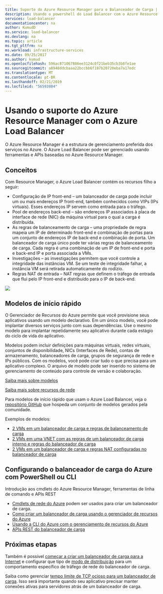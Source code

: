 ```yaml
---
title: Suporte do Azure Resource Manager para o Balanceador de Carga | Microsoft Docs
description: Usando o powershell do Load Balancer com o Azure Resource Manager. Usando modelos de balanceador de carga
services: load-balancer
documentationcenter: na
author: KumudD
ms.service: load-balancer
ms.devlang: na
ms.topic: article
ms.tgt_pltfrm: na
ms.workload: infrastructure-services
ms.date: 09/25/2017
ms.author: kumud
ms.openlocfilehash: 596ac871067886ee3124c0f21beb35cb3b8fe1ae
ms.sourcegitcommit: a8948ddcbaaa22bccbb6f187b20720eba7a17edc
ms.translationtype: MT
ms.contentlocale: pt-BR
ms.lasthandoff: 02/21/2019
ms.locfileid: "56593804"
---
```

# <a name="using-azure-resource-manager-support-with-azure-load-balancer"></a>Usando o suporte do Azure Resource Manager com o Azure Load Balancer



O Azure Resource Manager é a estrutura de gerenciamento preferida dos serviços no Azure. O Azure Load Balancer pode ser gerenciado usando ferramentas e APIs baseadas no Azure Resource Manager.

## <a name="concepts"></a>Conceitos

Com Resource Manager, o Azure Load Balancer contém os recursos filho a seguir:

* Configuração de IP front-end – um balanceador de carga pode incluir um ou mais endereços IP front-end, também conhecidos como VIPs (IPs virtuais). Esses endereços IP servem como entrada para o tráfego.
* Pool de endereços back-end – são endereços IP associados à placa de interface de rede (NIC) da máquina virtual para o qual a carga é distribuída.
* As regras de balanceamento de carga – uma propriedade de regra mapeia um IP de determinado front-end e combinação de portas para um conjunto de endereços IP de back-end e combinação de porta. Um balanceador de carga único pode ter várias regras de balanceamento de carga. Cada regra é uma combinação de um IP de front-end e porta e back-end IP e porta associada a VMs.
* Investigações – as investigações permitem que você controle a integridade das instâncias VM. Se um teste de integridade falhar, a instância VM será retirada automaticamente do rodízio.
* Regras NAT de entrada – NAT regras que definem o tráfego de entrada que flui pelo IP front-end e distribuído para o IP de back-end.

![](./media/load-balancer-arm/load-balancer-arm.png)

## <a name="quickstart-templates"></a>Modelos de início rápido

O Gerenciador de Recursos do Azure permite que você provisione seus aplicativos usando um modelo declarativo. Em um único modelo, você pode implantar diversos serviços junto com suas dependências. Use o mesmo modelo para implantar repetidamente seu aplicativo durante cada estágio do ciclo de vida do aplicativo.

Modelos podem incluir definições para máquinas virtuais, redes virtuais, conjuntos de disponibilidade, NICs (Interfaces de Rede), contas de armazenamento, balanceadores de carga, grupos de segurança de rede e IPs públicos. Com os modelos, você pode criar tudo o que precisa para um aplicativo complexo. O arquivo de modelo pode ser inserido no sistema de gerenciamento de conteúdo para controle de versão e colaboração.

[Saiba mais sobre modelos](../azure-resource-manager/resource-manager-template-walkthrough.md)

[Saiba mais sobre recursos de rede](../networking/networking-overview.md)

Para modelos de início rápido que usam o Azure Load Balancer, veja o [repositório GitHub](https://github.com/Azure/azure-quickstart-templates) que hospeda um conjunto de modelos gerados pela comunidade.

Exemplos de modelos:

* [2 VMs em um balanceador de carga e regras de balanceamento de carga](https://go.microsoft.com/fwlink/?LinkId=544799)
* [2 VMs em uma VNET com as regras de um balanceador de carga interno e regras do balanceador de carga](https://go.microsoft.com/fwlink/?LinkId=544800)
* [2 VMs em um balanceador de carga e regras NAT configuradas no balanceador de carga](https://go.microsoft.com/fwlink/?LinkId=544801)

## <a name="setting-up-azure-load-balancer-with-a-powershell-or-cli"></a>Configurando o balanceador de carga do Azure com PowerShell ou CLI

Introdução aos cmdlets do Azure Resource Manager, ferramentas de linha de comando e APIs REST

* [Cmdlets de rede do Azure](https://docs.microsoft.com/powershell/module/az.network#networking) podem ser usados para criar um balanceador de carga.
* [Como criar um balanceador de carga usando o gerenciador de recursos do Azure](load-balancer-get-started-ilb-arm-ps.md)
* [Usando a CLI do Azure com o gerenciamento de recursos do Azure](../xplat-cli-azure-resource-manager.md)
* [APIs REST do balanceador de carga](https://msdn.microsoft.com/library/azure/mt163651.aspx)

## <a name="next-steps"></a>Próximas etapas

Também é possível [começar a criar um balanceador de carga para a Internet](load-balancer-get-started-internet-arm-ps.md) e configurar que tipo de [modo de distribuição](load-balancer-distribution-mode.md) para um comportamento específico de tráfego de rede do balanceador de carga.

Saiba como gerenciar [tempo limite de TCP ocioso para um balanceador de carga](load-balancer-tcp-idle-timeout.md). Isso será importante quando seu aplicativo precisar manter conexões ativas para servidores atrás de um balanceador de carga.
